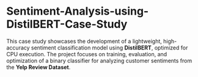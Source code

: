 # Sentiment-Analysis-using-DistilBERT-Case-Study
This case study showcases the development of a lightweight, high-accuracy sentiment classification model using **DistilBERT**, optimized for CPU execution. The project focuses on training, evaluation, and optimization of a binary classifier for analyzing customer sentiments from the **Yelp Review Dataset**.

